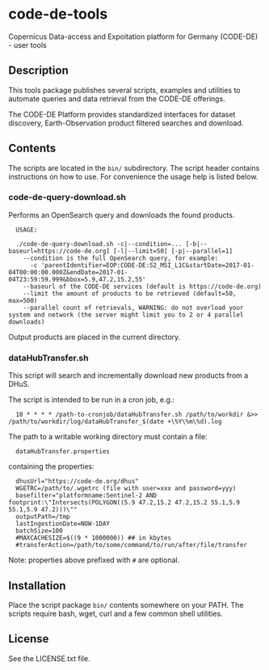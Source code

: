 # code-de-tools

Copernicus Data-access and Expoitation platform for Germany (CODE-DE) - user tools

## Description

This tools package publishes several scripts, examples and utilities to automate queries and data retrieval from the CODE-DE offerings.

The CODE-DE Platform provides standardized interfaces for dataset discovery, Earth-Observation product filtered searches and download.

## Contents

The scripts are located in the `bin/` subdirectory. The script header contains instructions on how to use. For convenience the usage help is listed below.

### code-de-query-download.sh 

Performs an OpenSearch query and downloads the found products.
```
  USAGE:

  ./code-de-query-download.sh -c|--condition=... [-b|--baseurl=https://code-de.org] [-l|--limit=50] [-p|--parallel=1]
    --condition is the full OpenSearch query, for example:
      -c 'parentIdentifier=EOP:CODE-DE:S2_MSI_L1C&startDate=2017-01-04T00:00:00.000Z&endDate=2017-01-04T23:59:59.999&bbox=5.9,47.2,15.2,55'
    --baseurl of the CODE-DE services (default is https://code-de.org)
    --limit the amount of products to be retrieved (default=50, max=500)
    --parallel count of retrievals, WARNING: do not overload your system and network (the server might limit you to 2 or 4 parallel downloads)
```
Output products are placed in the current directory.

### dataHubTransfer.sh 

This script will search and incrementally download new products from a DHuS.

The script is intended to be run in a cron job, e.g.:
```
  10 * * * * /path-to-cronjob/dataHubTransfer.sh /path/to/workdir &>> /path/to/workdir/log/dataHubTransfer_$(date +\%Y\%m\%d).log
```

The path to a writable working directory must contain a file:
```
  dataHubTransfer.properties
```

containing the properties:
```
  dhusUrl="https://code-de.org/dhus"
  WGETRC=/path/to/.wgetrc (file with user=xxx and password=yyy)
  basefilter="platformname:Sentinel-2 AND footprint:\"Intersects(POLYGON((5.9 47.2,15.2 47.2,15.2 55.1,5.9 55.1,5.9 47.2)))\""
  outputPath=/tmp
  lastIngestionDate=NOW-1DAY
  batchSize=100
  #MAXCACHESIZE=$((9 * 1000000)) ## in kbytes
  #transferAction=/path/to/some/command/to/run/after/file/transfer
```
Note: properties above prefixed with `#` are optional.

## Installation

Place the script package `bin/` contents somewhere on your PATH. The scripts require bash, 
wget, curl and a few common shell utilities.


## License

See the LICENSE.txt file.
